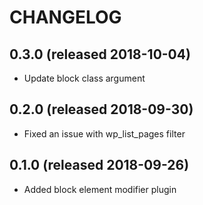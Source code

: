 # CHANGELOG

## 0.3.0 (released 2018-10-04)

- Update block class argument

## 0.2.0 (released 2018-09-30)

- Fixed an issue with wp_list_pages filter

## 0.1.0 (released 2018-09-26)

- Added block element modifier plugin
